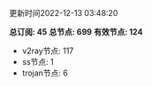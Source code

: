 更新时间2022-12-13 03:48:20

**总订阅: 45**
**总节点: 699**
**有效节点: 124**
- v2ray节点: 117
- ss节点: 1
- trojan节点: 6
